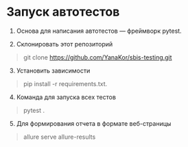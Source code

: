 # Запуск автотестов

1. Основа для написания автотестов — фреймворк pytest.

2. Склонировать этот репозиторий
> git clone https://github.com/YanaKor/sbis-testing.git

3. Установить зависимости
> pip install -r requirements.txt.

4. Команда для запуска всех тестов
> pytest .

5. Для формирования отчета в формате веб-страницы
> allure serve allure-results